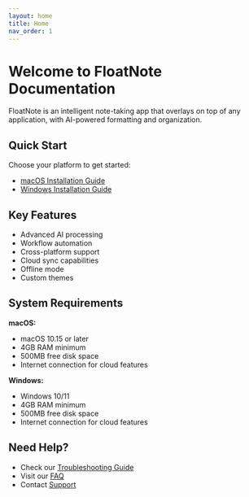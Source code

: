 ```yaml
---
layout: home
title: Home
nav_order: 1
---
```


# Welcome to FloatNote Documentation

FloatNote is an intelligent note-taking app that overlays on top of any application, with AI-powered formatting and organization.

## Quick Start

Choose your platform to get started:
- [macOS Installation Guide](./installation/macos/)
- [Windows Installation Guide](./installation/windows/)

## Key Features

- Advanced AI processing
- Workflow automation
- Cross-platform support
- Cloud sync capabilities
- Offline mode
- Custom themes

## System Requirements

**macOS:**
- macOS 10.15 or later
- 4GB RAM minimum
- 500MB free disk space
- Internet connection for cloud features

**Windows:**
- Windows 10/11
- 4GB RAM minimum
- 500MB free disk space
- Internet connection for cloud features

## Need Help?

- Check our [Troubleshooting Guide](./troubleshooting)
- Visit our [FAQ](./faq)
- Contact [Support](mailto:support@ryacy.com)
